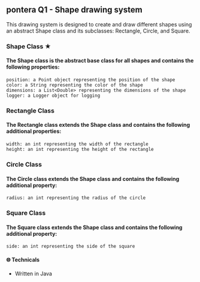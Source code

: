## pontera Q1 - Shape drawing system
This drawing system is designed to create and draw different shapes using an abstract Shape class and its subclasses: Rectangle, Circle, and Square.

### Shape Class ★
#### The Shape class is the abstract base class for all shapes and contains the following properties:

    position: a Point object representing the position of the shape
    color: a String representing the color of the shape
    dimensions: a List<Double> representing the dimensions of the shape
    logger: a Logger object for logging

### Rectangle Class 
#### The Rectangle class extends the Shape class and contains the following additional properties:

    width: an int representing the width of the rectangle
    height: an int representing the height of the rectangle
    
### Circle Class
#### The Circle class extends the Shape class and contains the following additional property:

    radius: an int representing the radius of the circle
    
### Square Class
#### The Square class extends the Shape class and contains the following additional property:

    side: an int representing the side of the square

#### 🌐 Technicals
   * Written in Java
